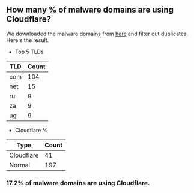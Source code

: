 ## How many % of malware domains are using Cloudflare?


We downloaded the malware domains from [here](https://urlhaus.abuse.ch) and filter out duplicates.
Here's the result.


[//]: # (start replacement)


- Top 5 TLDs

| TLD | Count |
| --- | --- |
| com | 104 |
| net | 15 |
| ru | 9 |
| za | 9 |
| ug | 9 |


- Cloudflare %

| Type | Count |
| --- | --- |
| Cloudflare | 41 |
| Normal | 197 |


### 17.2% of malware domains are using Cloudflare.